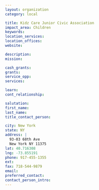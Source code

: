 ```yaml
---
layout: organization
category: local

title: Kidz Care Junior Civic Association
impact_area: Children
keywords: 
location_services: 
location_offices: 
website: 

description: 
mission: 

cash_grants: 
grants: 
service_opp: 
services: 

learn: 
cont_relationship: 

salutation: 
first_name: 
last_name: 
title_contact_person: 

city: New York
state: NY
address: |
  93-03 68th Ave  
  New York NY 11375
lat: 40.716308
lng: -73.855191
phone: 917-455-1355
ext: 
fax: 718-544-9879
email: 
preferred_contact: 
contact_person_intro: 
---
```

